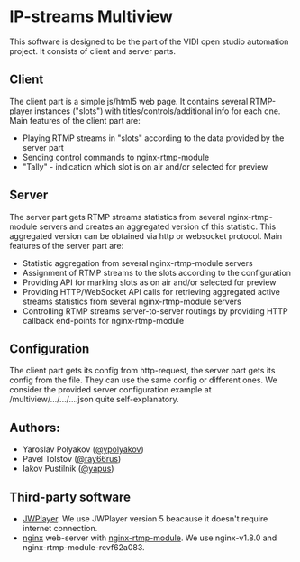# IP-streams Multiview
This software is designed to be the part of the VIDI open studio automation project. It consists of client and server parts.

## Client
The client part is a simple js/html5 web page. It contains several RTMP-player instances ("slots") with titles/controls/additional info for each one. Main features of the client part are:
* Playing RTMP streams in "slots" according to the data provided by the server part
* Sending control commands to nginx-rtmp-module
* "Tally" - indication which slot is on air and/or selected for preview

## Server
The server part gets RTMP streams statistics from several nginx-rtmp-module servers and creates an aggregated version of this statistic. This aggregated version can be obtained via http or websocket protocol. Main features of the server part are:
* Statistic aggregation from several nginx-rtmp-module servers
* Assignment of RTMP streams to the slots according to the configuration
* Providing API for marking slots as on air and/or selected for preview
* Providing HTTP/WebSocket API calls for retrieving aggregated active streams statistics from several nginx-rtmp-module servers
* Controlling RTMP streams server-to-server routings by providing HTTP callback end-points for nginx-rtmp-module

## Configuration
The client part gets its config from http-request, the server part gets its config from the file. They can use the same config or different ones. We consider the provided server configuration example at /multiview/.../.../....json quite self-explanatory.

## Authors:

* Yaroslav Polyakov ([@ypolyakov](https://github.com/ypolyakov))
* Pavel Tolstov ([@ray66rus](https://github.com/ray66rus))
* Iakov Pustilnik ([@yapus](https://github.com/yapus))

## Third-party software
* [JWPlayer](http://www.jwplayer.com/). We use JWPlayer version 5 beacause it doesn't require internet connection.
* [nginx](http://nginx.org/) web-server with [nginx-rtmp-module](https://github.com/arut/nginx-rtmp-module). We use nginx-v1.8.0 and nginx-rtmp-module-revf62a083.
